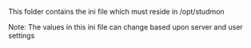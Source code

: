 This folder contains the ini file which must reside in /opt/studmon

Note: The values in this ini file can change based upon server and user settings
